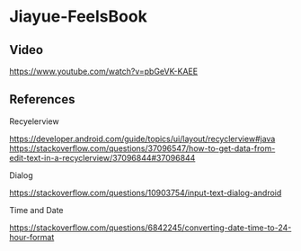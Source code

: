 Jiayue-FeelsBook
=====
Video
----
https://www.youtube.com/watch?v=pbGeVK-KAEE

References
----
Recyelerview

https://developer.android.com/guide/topics/ui/layout/recyclerview#java
https://stackoverflow.com/questions/37096547/how-to-get-data-from-edit-text-in-a-recyclerview/37096844#37096844

Dialog

https://stackoverflow.com/questions/10903754/input-text-dialog-android

Time and Date

https://stackoverflow.com/questions/6842245/converting-date-time-to-24-hour-format
